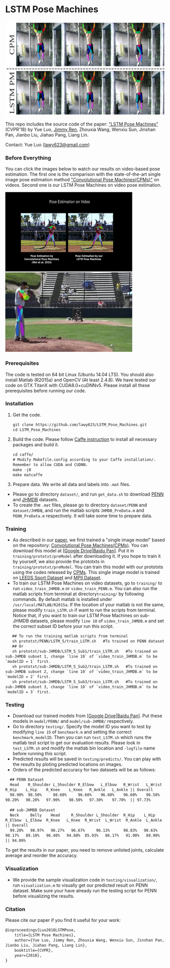# LSTM Pose Machines

<img src="figs/img.png" width="800" height="300" />

This repo includes the source code of the paper:
["LSTM Pose Machines"](https://arxiv.org/abs/1712.06316) (CVPR'18) by Yue Luo, [Jimmy Ren](http://www.jimmyren.com/), Zhouxia Wang, Wenxiu Sun, Jinshan Pan, Jianbo Liu, Jiahao Pang, Liang Lin.

Contact: Yue Luo (lawy623@gmail.com)

### Before Everything
You can click the images below to watch our results on video-based pose estimation. The first one is the comparison with the state-of-the-art single image pose estimation method ["Convolutional Pose Machines(CPMs)"](https://github.com/shihenw/convolutional-pose-machines-release) on videos. Second one is our LSTM Pose Machines on video pose estimation.

<a href="https://youtu.be/gOUcV4ZCT4A" target="_blank"><img src="figs/compare.png" width="400" height="250" /></a>
<a href="https://youtu.be/-sP3LWl6Ul0" target="_blank"><img src="figs/result.png" width="400" height="250" /></a>

### Prerequisites
The code is tested on 64 bit Linux (Ubuntu 14.04 LTS). You should also install Matlab (R2015a) and OpenCV (At least 2.4.8). We have tested our code on GTX TitanX with CUDA8.0+cuDNNv5. Please install all these prerequisites before running our code.
   
### Installation
1. Get the code. 
   ```Shell
   git clone https://github.com/lawy623/LSTM_Pose_Machines.git
   cd LSTM_Pose_Machines
   ```
2. Build the code. Please follow [Caffe instruction](http://caffe.berkeleyvision.org/installation.html) to install all necessary packages and build it.

   ```Shell
   cd caffe/
   # Modify Makefile.config according to your Caffe installation/. Remember to allow CUDA and CUDNN.
   make -j8
   make matcaffe
   ```
3. Prepare data. We write all data and labels into `.mat` files.

- Please go to directory `dataset/`, and run `get_data.sh` to download [PENN](http://dreamdragon.github.io/PennAction/) and [JHMDB](http://jhmdb.is.tue.mpg.de/) datasets.
- To create the `.mat` files, please go to directory `dataset/PENN` and `dataset/JHMDB`, and run the matlab scripts `JHMDB_PreData.m` and `PENN_PreData.m` respectively. It will take some time to prepare data.

### Training
- As described in our [paper](https://arxiv.org/abs/1712.06316), we first trained a "single image model" based on the repository: [Convolutional Pose Machines(CPMs)](https://github.com/shihenw/convolutional-pose-machines-release). You can download this model at \[[Google Drive](https://drive.google.com/open?id=1IfcSywYsX33aA_s8fw6rw7C7JJnqp6Fe)|[Baidu Pan](https://pan.baidu.com/s/1c17oOjm)\]. Put it in `training/prototxt/preModel` after downloading it. If you hope to train it by yourself, we also provide the prototxts in `training/prototxt/preModel`. You can train this model with our prototxts using the codes released by [CPMs](https://github.com/shihenw/convolutional-pose-machines-release). This single image model is trained on [LEEDS Sport Dataset](http://www.comp.leeds.ac.uk/mat4saj/lsp.html) and [MPII Dataset](http://human-pose.mpi-inf.mpg.de/).
- To train our LSTM Pose Machines on video datasets, go to `training/` to run `video_train_JHMDB.m` or `video_train_PENN.m`. You can also run the matlab scripts from terminal at directory`training/` by following commands. By default matlab is installed under `/usr/local/MATLAB/R2015a`. If the location of your matlab is not the same, please modify `train_LSTM.sh` if want to run the scripts from terminal.
Notice that, if you want to train our LSTM Pose Machines on sub-JHMDB datasets, please modify `line 10` of `video_train_JHMDB.m` and set the correct subset ID before your run this script.

```Shell
   ## To run the training matlab scripts from terminal
   sh prototxt/PENN/LSTM_5/train_LSTM.sh   #To trained on PENN dataset
   ## Or
   sh prototxt/sub-JHMDB/LSTM_5_Sub1/train_LSTM.sh   #To trained on sub-JHMDB subset 1, change `line 10` of `video_train_JHMDB.m` to be `modelID = 1` first.
   sh prototxt/sub-JHMDB/LSTM_5_Sub2/train_LSTM.sh   #To trained on sub-JHMDB subset 2, change `line 10` of `video_train_JHMDB.m` to be `modelID = 2` first.
   sh prototxt/sub-JHMDB/LSTM_5_Sub3/train_LSTM.sh   #To trained on sub-JHMDB subset 3, change `line 10` of `video_train_JHMDB.m` to be `modelID = 3` first.
```

### Testing
- Download our trained models from \[[Google Drive](https://drive.google.com/open?id=17138Rx2OYrMrEbg8jt5_v4doxCAdQwxM)|[Baidu Pan](https://pan.baidu.com/s/1eS8hapW)\]. Put these models in `model/PENN/` and `model/sub-JHMDB/` respectively.
- Go to directory `testing/`. Specify the model ID you want to test by modifying `line 15` of `benchmark.m` and setting the correct `benchmark_modelID`. Then you can run `test_LSTM.sh` which runs the matlab test script to get our evaluation results. Please look in `test_LSTM.sh` and modify the matlab bin location and `-logfile` name before running this script.
- Predicted results will be saved in `testing/predicts/`. You can play with the results by ploting predicted locations on images.
- Orders of the predicted accuracy for two datasets will be as follows:
```
  ## PENN Dataset
  Head    R_Shoulder L_Shoulder R_Elbow   L_Elbow   R_Wrist   L_Wrist   R_Hip    L_Hip    R_Knee    L_Knee   R_Ankle   L_Ankle || Overall
  98.90%  98.50%     98.60%     96.60%    96.60%    96.60%    96.50%    98.20%   98.20%   97.90%    98.50%   97.30%    97.70%  || 97.73%
  
  ## sub-JHMDB Dataset
  Neck     Belly    Head     R_Shoulder L_Shoulder  R_Hip    L_Hip    R_Elbow  L_Elbow  R_Knee   L_Knee  R_Wrist  L_Wrist  R_Ankle  L_Ankle || Overall
  99.20%   98.97%   98.27%   96.67%     96.13%      98.83%   98.63%   90.17%   89.10%   96.40%   94.80%  85.93%   86.17%   91.90%   89.90%  || 94.09%
```
To get the results in our paper, you need to remove unlisted joints, calculate average and reorder the accuracy.

### Visualization
- We provide the sample visualization code in `testing/visualization/`, run `visualization.m` to visually get our predicted result on PENN dataset. Make sure your have already run the testing script for PENN before visualizing the results.

### Citation
Please cite our paper if you find it useful for your work:
```
@inproceedings{Luo2018LSTMPose,
    title={LSTM Pose Machines},
    author={Yue Luo, Jimmy Ren, Zhouxia Wang, Wenxiu Sun, Jinshan Pan, Jianbo Liu, Jiahao Pang, Liang Lin},
    booktitle={CVPR},
    year={2018},
}
